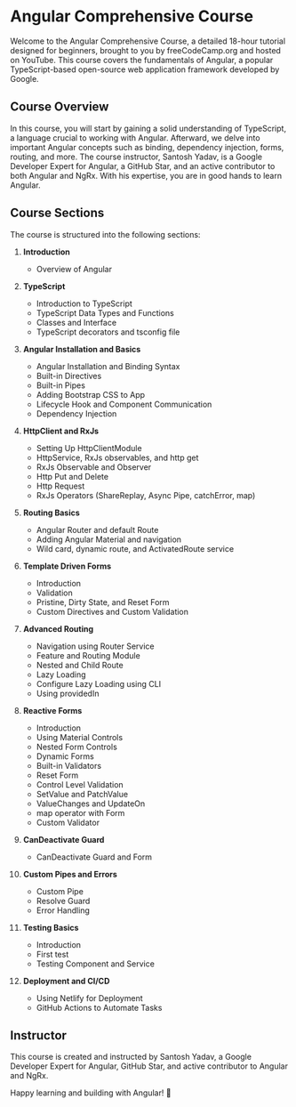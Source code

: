 # Angular Comprehensive Course

Welcome to the Angular Comprehensive Course, a detailed 18-hour tutorial designed for beginners, brought to you by freeCodeCamp.org and hosted on YouTube. This course covers the fundamentals of Angular, a popular TypeScript-based open-source web application framework developed by Google.

## Course Overview

In this course, you will start by gaining a solid understanding of TypeScript, a language crucial to working with Angular. Afterward, we delve into important Angular concepts such as binding, dependency injection, forms, routing, and more. The course instructor, Santosh Yadav, is a Google Developer Expert for Angular, a GitHub Star, and an active contributor to both Angular and NgRx. With his expertise, you are in good hands to learn Angular.

## Course Sections

The course is structured into the following sections:

1. **Introduction**
   - Overview of Angular

2. **TypeScript**
   - Introduction to TypeScript
   - TypeScript Data Types and Functions
   - Classes and Interface
   - TypeScript decorators and tsconfig file

3. **Angular Installation and Basics**
   - Angular Installation and Binding Syntax
   - Built-in Directives
   - Built-in Pipes
   - Adding Bootstrap CSS to App
   - Lifecycle Hook and Component Communication
   - Dependency Injection

4. **HttpClient and RxJs**
   - Setting Up HttpClientModule
   - HttpService, RxJs observables, and http get
   - RxJs Observable and Observer
   - Http Put and Delete
   - Http Request
   - RxJs Operators (ShareReplay, Async Pipe, catchError, map)

5. **Routing Basics**
   - Angular Router and default Route
   - Adding Angular Material and navigation
   - Wild card, dynamic route, and ActivatedRoute service

6. **Template Driven Forms**
   - Introduction
   - Validation
   - Pristine, Dirty State, and Reset Form
   - Custom Directives and Custom Validation

7. **Advanced Routing**
   - Navigation using Router Service
   - Feature and Routing Module
   - Nested and Child Route
   - Lazy Loading
   - Configure Lazy Loading using CLI
   - Using providedIn

8. **Reactive Forms**
   - Introduction
   - Using Material Controls
   - Nested Form Controls
   - Dynamic Forms
   - Built-in Validators
   - Reset Form
   - Control Level Validation
   - SetValue and PatchValue
   - ValueChanges and UpdateOn
   - map operator with Form
   - Custom Validator

9. **CanDeactivate Guard**
   - CanDeactivate Guard and Form

10. **Custom Pipes and Errors**
    - Custom Pipe
    - Resolve Guard
    - Error Handling

11. **Testing Basics**
    - Introduction
    - First test
    - Testing Component and Service

12. **Deployment and CI/CD**
    - Using Netlify for Deployment
    - GitHub Actions to Automate Tasks

## Instructor

This course is created and instructed by Santosh Yadav, a Google Developer Expert for Angular, GitHub Star, and active contributor to Angular and NgRx.

Happy learning and building with Angular! 🚀
